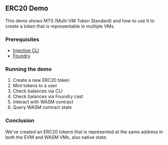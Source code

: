 ## ERC20 Demo

This demo shows MTS (Multi-VM Token Standard) and how to use it to create a token that is representable in multiple VMs.

### Prerequisites

- [Injective CLI](https://docs.injective.network/docs/getting-started/cli)
- [Foundry](https://book.getfoundry.sh/getting-started/installation)

### Running the demo

1. Create a new ERC20 token
2. Mint tokens to a user
3. Check balances via CLI
4. Check balances via Foundry cast
5. Interact with WASM contract
6. Query WASM contract state

### Conclusion

We've created an ERC20 tokens that is represented at the same address in both the EVM and WASM VMs, also native state.
